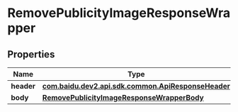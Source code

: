 

# RemovePublicityImageResponseWrapper


## Properties

Name | Type | Description | Notes
------------ | ------------- | ------------- | -------------
**header** | [**com.baidu.dev2.api.sdk.common.ApiResponseHeader**](com.baidu.dev2.api.sdk.common.ApiResponseHeader.md) |  |  [optional]
**body** | [**RemovePublicityImageResponseWrapperBody**](RemovePublicityImageResponseWrapperBody.md) |  |  [optional]




